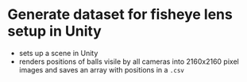 # Generate dataset for fisheye lens setup in Unity

- sets up a scene in Unity
- renders positions of balls visile by all cameras into 2160x2160 pixel images and saves an array with positions in a `.csv`
